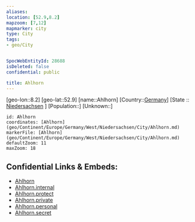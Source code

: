 ```yaml
---
aliases: 
location: [52.9,8.2]
mapzoom: [7,12] 
mapmarker: city 
type: City
tags:
- geo/City


SpocWebEntityId: 28688
isDeleted: false
confidential: public

title: Ahlhorn
---
```

[geo-lon::8.2]
[geo-lat::52.9]
[name::Ahlhorn]
[Country::[Germany](geo/Continent/Europe/Germany.md)]
[State :: [Niedersachsen](geo/Continent/Europe/Germany/West/Niedersachsen.md) ]
[Population::]
[Unknown::]


```leaflet
id: Ahlhorn
coordinates: [Ahlhorn](geo/Continent/Europe/Germany/West/Niedersachsen/City/Ahlhorn.md)
markerFile: [Ahlhorn](geo/Continent/Europe/Germany/West/Niedersachsen/City/Ahlhorn.md)
defaultZoom: 11 
maxZoom: 18
```


## Confidential Links & Embeds: 
- [Ahlhorn](../../../../../../../../_public/geo/Continent/Europe/Germany/West/Niedersachsen/City/Ahlhorn.md) 
- [Ahlhorn.internal](../../../../../../../../_internal/geo/Continent/Europe/Germany/West/Niedersachsen/City/Ahlhorn.internal.md) 
- [Ahlhorn.protect](../../../../../../../../_protect/geo/Continent/Europe/Germany/West/Niedersachsen/City/Ahlhorn.protect.md) 
- [Ahlhorn.private](../../../../../../../../_private/geo/Continent/Europe/Germany/West/Niedersachsen/City/Ahlhorn.private.md) 
- [Ahlhorn.personal](../../../../../../../../_personal/geo/Continent/Europe/Germany/West/Niedersachsen/City/Ahlhorn.personal.md) 
- [Ahlhorn.secret](../../../../../../../../_secret/geo/Continent/Europe/Germany/West/Niedersachsen/City/Ahlhorn.secret.md) 
